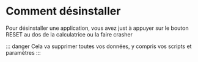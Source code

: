 # Comment désinstaller

Pour désinstaller une application, vous avez just à appuyer sur le bouton RESET
au dos de la calculatrice ou la faire crasher

::: danger
Cela va supprimer toutes vos données, y compris vos scripts et paramètres
:::
